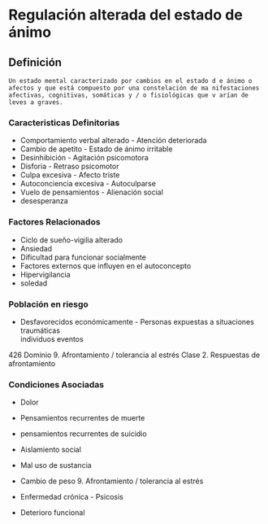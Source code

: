 # Regulación alterada del estado de ánimo
## Definición
	Un estado mental caracterizado por cambios en el estado d e ánimo o afectos y que está compuesto por una constelación de ma nifestaciones afectivas, cognitivas, somáticas y / o fisiológicas que v arían de leves a graves.

### Caracteristicas Definitorias
- Comportamiento verbal 
alterado  - Atención deteriorada  
- Cambio de apetito  - Estado de ánimo 
irritable  
- Desinhibición  - Agitación psicomotora  
- Disforia  - Retraso psicomotor  
- Culpa excesiva  - Afecto triste  
- Autoconciencia excesiva  - Autoculparse  
- Vuelo de pensamientos  - Alienación social    
- desesperanza

### Factores Relacionados
- Ciclo de sueño-vigilia alterado   
- Ansiedad   
- Dificultad para funcionar 
socialmente   
- Factores externos que influyen 
en el autoconcepto   
- Hipervigilancia   
- soledad

### Población en riesgo
- Desfavorecidos económicamente  - Personas expuestas a situaciones 
traumáticas  
individuos  eventos  
 
 
 
 
 
 
 
 
426 
Dominio 9. Afrontamiento / tolerancia al estrés  Clase 2. Respuestas de afrontamiento

### Condiciones Asociadas
- Dolor   
- Pensamientos recurrentes de 
muerte   
- pensamientos recurrentes de 
suicidio   
- Aislamiento social   
- Mal uso de sustancia   
- Cambio de peso    9. Afrontamiento / tolerancia al estrés
 
 
- Enfermedad crónica  - Psicosis   
- Deterioro funcional

